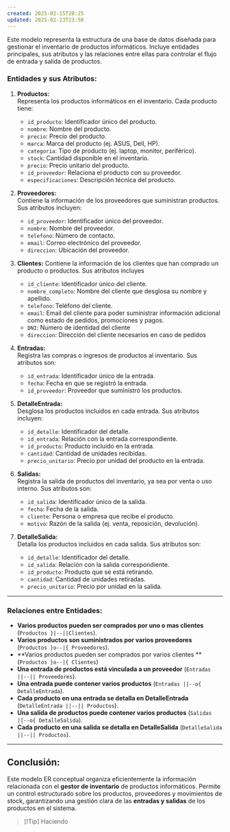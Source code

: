 ```yaml
---
created: 2025-02-15T20:25
updated: 2025-02-23T23:50
---
```


Este modelo representa la estructura de una base de datos diseñada para gestionar el inventario de productos informáticos. Incluye entidades principales, sus atributos y las relaciones entre ellas para controlar el flujo de entrada y salida de productos.

### **Entidades y sus Atributos:**

1. **Productos:**  
    Representa los productos informáticos en el inventario. Cada producto tiene:
    
    - `id_producto`: Identificador único del producto.
    - `nombre`: Nombre del producto.
    - `precio`: Precio del producto.
    - `marca`: Marca del producto (ej. ASUS, Dell, HP).
    - `categoria`: Tipo de producto (ej. laptop, monitor, periférico).
    - `stock`: Cantidad disponible en el inventario.
    - `precio`: Precio unitario del producto.
    - `id_proveedor`: Relaciona el producto con su proveedor.
    - `especificaciones`: Descripción técnica del producto.
    
2. **Proveedores:**  
    Contiene la información de los proveedores que suministran productos. Sus atributos incluyen:
    
    - `id_proveedor`: Identificador único del proveedor.
    - `nombre`: Nombre del proveedor.
    - `telefono`: Número de contacto.
    - `email`: Correo electrónico del proveedor.
    - `direccion`: Ubicación del proveedor.
3. **Clientes:**
	Contiene la información de los clientes que han comprado un producto o productos. Sus atributos incluyes
	- `id_cliente`: Identificador único del cliente.
	- `nombre_completo`: Nombre del cliente que desglosa su nombre y apellido.
	- `telefono`: Teléfono del cliente.
	- `email`: Email del cliente para poder suministrar información adicional como estado de  pedidos, promociones y pagos.
	- `DNI`: Numero de identidad del cliente
	- `direccion`: Dirección del cliente necesarios en caso de pedidos
4. **Entradas:**  
    Registra las compras o ingresos de productos al inventario. Sus atributos son:
    
    - `id_entrada`: Identificador único de la entrada.
    - `fecha`: Fecha en que se registró la entrada.
    - `id_proveedor`: Proveedor que suministró los productos.
5. **DetalleEntrada:**  
    Desglosa los productos incluidos en cada entrada. Sus atributos incluyen:
    
    - `id_detalle`: Identificador del detalle.
    - `id_entrada`: Relación con la entrada correspondiente.
    - `id_producto`: Producto incluido en la entrada.
    - `cantidad`: Cantidad de unidades recibidas.
    - `precio_unitario`: Precio por unidad del producto en la entrada.
6. **Salidas:**  
    Registra la salida de productos del inventario, ya sea por venta o uso interno. Sus atributos son:
    
    - `id_salida`: Identificador único de la salida.
    - `fecha`: Fecha de la salida.
    - `cliente`: Persona o empresa que recibe el producto.
    - `motivo`: Razón de la salida (ej. venta, reposición, devolución).
7. **DetalleSalida:**  
    Detalla los productos incluidos en cada salida. Sus atributos son:
    
    - `id_detalle`: Identificador del detalle.
    - `id_salida`: Relación con la salida correspondiente.
    - `id_producto`: Producto que se está retirando.
    - `cantidad`: Cantidad de unidades retiradas.
    - `precio_unitario`: Precio por unidad en la salida.

---

### **Relaciones entre Entidades:**

- **Varios productos pueden ser comprados por uno o mas clientes** (`Productos }|--||Clientes`).
- **Varios productos son suministrados por varios proveedores** (`Productos }o--|{ Proveedores`).
-  **Varios productos pueden ser comprados por varios clientes **  (`Productos }o--|{ Clientes`)
- **Una entrada de productos está vinculada a un proveedor** (`Entradas ||--|| Proveedores`).
- **Una entrada puede contener varios productos** (`Entradas ||--o{ DetalleEntrada`).
- **Cada producto en una entrada se detalla en DetalleEntrada** (`DetalleEntrada ||--|| Productos`).
- **Una salida de productos puede contener varios productos** (`Salidas ||--o{ DetalleSalida`).
- **Cada producto en una salida se detalla en DetalleSalida** (`DetalleSalida ||--|| Productos`).

---

## **Conclusión:**

Este modelo ER conceptual organiza eficientemente la información relacionada con el **gestor de inventario** de productos informáticos. Permite un control estructurado sobre los productos, proveedores y movimientos de stock, garantizando una gestión clara de las **entradas y salidas** de los productos en el sistema.

>[!Tip] Haciendo